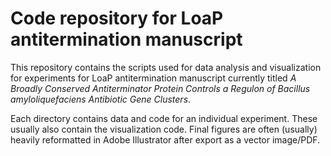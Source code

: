 Code repository for LoaP antitermination manuscript
===================================================

This repository contains the scripts used for data analysis and visualization for experiments for LoaP antitermination manuscript currently titled *A Broadly Conserved Antiterminator Protein Controls a Regulon of Bacillus amyloliquefaciens Antibiotic Gene Clusters*. 

Each directory contains data and code for an individual experiment. These usually also contain the visualization code. Final figures are often (usually) heavily reformatted in Adobe Illustrator after export as a vector image/PDF.

